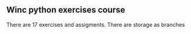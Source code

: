 ## Winc python exercises course

There are 17 exercises and assigments. There are storage as branches
